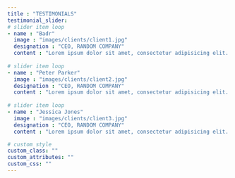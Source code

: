 ```yaml
---
title : "TESTIMONIALS"
testimonial_slider:
# slider item loop
- name : "Badr"
  image : "images/clients/client1.jpg"
  designation : "CEO, RANDOM COMPANY"
  content : "Lorem ipsum dolor sit amet, consectetur adipisicing elit. Dolores ad, omnis totam iusto quia? Excepturi itaque quaerat, quia unde delectus rem error dignissimos in iusto."
            
# slider item loop
- name : "Peter Parker"
  image : "images/clients/client2.jpg"
  designation : "CEO, RANDOM COMPANY"
  content : "Lorem ipsum dolor sit amet, consectetur adipisicing elit. Dolores ad, omnis totam iusto quia? Excepturi itaque quaerat, quia unde delectus rem error dignissimos in iusto."
            
# slider item loop
- name : "Jessica Jones"
  image : "images/clients/client3.jpg"
  designation : "CEO, RANDOM COMPANY"
  content : "Lorem ipsum dolor sit amet, consectetur adipisicing elit. Dolores ad, omnis totam iusto quia? Excepturi itaque quaerat, quia unde delectus rem error dignissimos in iusto."

# custom style
custom_class: "" 
custom_attributes: "" 
custom_css: ""
---
```

